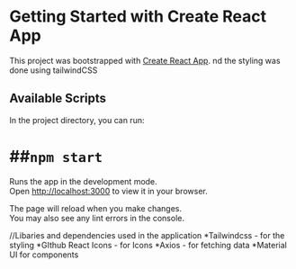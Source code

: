 # Getting Started with Create React App

This project was bootstrapped with [Create React App](https://github.com/facebook/create-react-app). nd the styling was done using tailwindCSS

## Available Scripts

In the project directory, you can run:

# ##`npm start`

Runs the app in the development mode.\
Open [http://localhost:3000](http://localhost:3000) to view it in your browser.

The page will reload when you make changes.\
You may also see any lint errors in the console.

//Libaries and dependencies used in the application
*Tailwindcss - for the styling
*GIthub React Icons - for Icons
*Axios - for fetching data 
*Material UI for components






